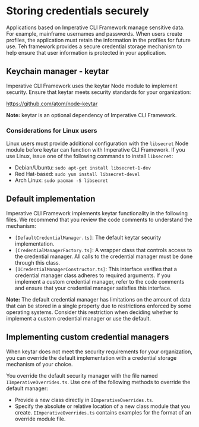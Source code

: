 # Storing credentials securely

Applications based on Imperative CLI Framework manage sensitive data. For example, mainframe usernames and passwords. When users create profiles, the application must retain the information in the profiles for future use. Teh framework provides a secure credential storage mechanism to help ensure that user information is protected in your application.

## Keychain manager - keytar
Imperative CLI Framework uses the keytar Node module to implement security. Ensure that keytar meets security standards for your organization:

https://github.com/atom/node-keytar

**Note:** keytar is an optional dependency of Imperative CLI Framework.

### Considerations for Linux users
Linux users must provide additional configuration with the `libsecret` Node module before keytar can function with Imperative CLI Framework. If you use Linux, issue one of the following commands to install `libsecret`:

- Debian/Ubuntu: `sudo apt-get install libsecret-1-dev`
- Red Hat-based: `sudo yum install libsecret-devel`
- Arch Linux: `sudo pacman -S libsecret`
## Default implementation
Imperative CLI Framework implements keytar functionality in the following files. We recommend that you review the code comments to understand the mechanism:

- `[DefaultCredentialManager.ts]`: The default keytar security implementation.
- `[CredentialManagerFactory.ts]`: A wrapper class that controls access to the credential manager. All calls to the credential manager must be done through this class.
- `[ICredentialManagerConstructor.ts]`: This interface verifies that a credential manager class adheres to required arguments. If you implement a custom credential manager, refer to the code comments and ensure that your credential manager satisfies this interface.

**Note:** The default credential manager has limitations on the amount of data that can be stored in a single property due to restrictions enforced by some operating systems. Consider this restriction when deciding whether to implement a custom credential manager or use the default.

## Implementing custom credential managers
When keytar does not meet the security requirements for your organization, you can override the default implementation with a credential storage mechanism of your choice.

You override the default security manager with the file named `IImperativeOverrides.ts`. Use one of the following methods to override the default manager:

- Provide a new class directly in `IImperativeOverrides.ts`.
- Specify the absolute or relative location of a new class module that you create. `IImperativeOverrides.ts` contains examples for the format of an override module file.